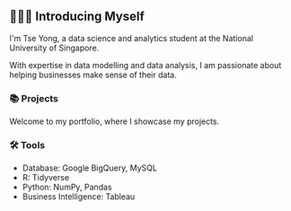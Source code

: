 ## 🙋🏻‍♂️ Introducing Myself

I'm Tse Yong, a data science and analytics student at the National University of Singapore.

With expertise in data modelling and data analysis, I am passionate about helping businesses make sense of their data.

### 📚 Projects

Welcome to  my portfolio, where I showcase my projects.

### 🛠️ Tools

- Database: Google BigQuery, MySQL
- R: Tidyverse
- Python: NumPy, Pandas
- Business Intelligence: Tableau




<!--
**tseyongg/tseyongg** is a ✨ _special_ ✨ repository because its `README.md` (this file) appears on your GitHub profile.

Here are some ideas to get you started:

- 🔭 I’m currently working on ...
- 🌱 I’m currently learning ...
- 👯 I’m looking to collaborate on ...
- 🤔 I’m looking for help with ...
- 💬 Ask me about ...
- 📫 How to reach me: ...
- 😄 Pronouns: ...
- ⚡ Fun fact: ...
-->
